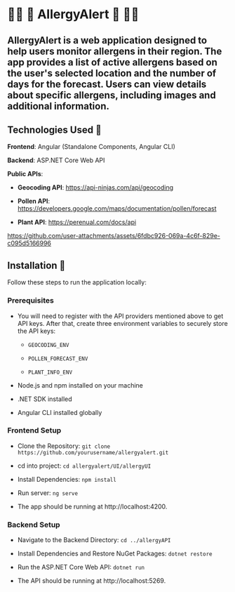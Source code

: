 # :face_with_spiral_eyes: :sneezing_face: AllergyAlert :smiling_face_with_tear: :face_exhaling: 

## AllergyAlert is a web application designed to help users monitor allergens in their region. The app provides a list of active allergens based on the user's selected location and the number of days for the forecast. Users can view details about specific allergens, including images and additional information.
## Technologies Used :electric_plug:
**Frontend**: Angular (Standalone Components, Angular CLI)

**Backend**: ASP.NET Core Web API

**Public APIs**:

- **Geocoding API**: 
  https://api-ninjas.com/api/geocoding

- **Pollen API**: 
  https://developers.google.com/maps/documentation/pollen/forecast
  
- **Plant API**: 
  https://perenual.com/docs/api 

https://github.com/user-attachments/assets/6fdbc926-069a-4c6f-829e-c095d5166996


## Installation :floppy_disk:
Follow these steps to run the application locally:

### Prerequisites
* You will need to register with the API providers mentioned above to get API keys. After that, create three environment variables to securely store the API keys:

  * ```GEOCODING_ENV```
  
  * ```POLLEN_FORECAST_ENV``` 
  
  * ```PLANT_INFO_ENV```
  

* Node.js and npm installed on your machine

* .NET SDK installed

* Angular CLI installed globally 

### Frontend Setup

* Clone the Repository:
```git clone https://github.com/yourusername/allergyalert.git```

* cd into project:
```cd allergyalert/UI/allergyUI```

* Install Dependencies:
```npm install``` 

* Run server:
```ng serve```

* The app should be running at http://localhost:4200.

### Backend Setup
* Navigate to the Backend Directory:
```cd ../allergyAPI```

* Install Dependencies and Restore NuGet Packages:
```dotnet restore```

* Run the ASP.NET Core Web API:
```dotnet run```

* The API should be running at http://localhost:5269.

